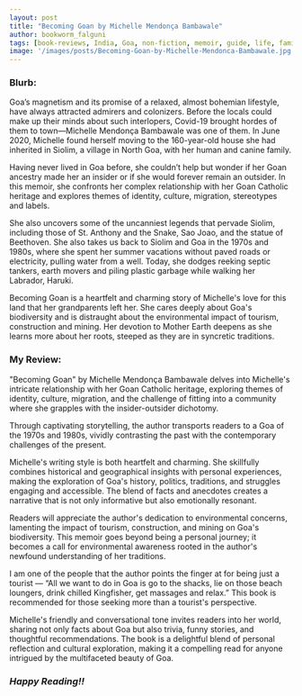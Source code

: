 ```yaml
---
layout: post
title: "Becoming Goan by Michelle Mendonça Bambawale"
author: bookworm_falguni
tags: [book-reviews, India, Goa, non-fiction, memoir, guide, life, family, community, grandparents, nature, animals, food]
image: '/images/posts/Becoming-Goan-by-Michelle-Mendonca-Bambawale.jpg'
---
```


### **Blurb:**
Goa’s magnetism and its promise of a relaxed, almost bohemian lifestyle, have always attracted admirers and colonizers. Before the locals could make up their minds about such interlopers, Covid-19 brought hordes of them to town―Michelle Mendonça Bambawale was one of them. In June 2020, Michelle found herself moving to the 160-year-old house she had inherited in Siolim, a village in North Goa, with her human and canine family.

Having never lived in Goa before, she couldn’t help but wonder if her Goan ancestry made her an insider or if she would forever remain an outsider. In this memoir, she confronts her complex relationship with her Goan Catholic heritage and explores themes of identity, culture, migration, stereotypes and labels.

She also uncovers some of the uncanniest legends that pervade Siolim, including those of St. Anthony and the Snake, Sao Joao, and the statue of Beethoven. She also takes us back to Siolim and Goa in the 1970s and 1980s, where she spent her summer vacations without paved roads or electricity, pulling water from a well. Today, she dodges reeking septic tankers, earth movers and piling plastic garbage while walking her Labrador, Haruki.

Becoming Goan is a heartfelt and charming story of Michelle's love for this land that her grandparents left her. She cares deeply about Goa's biodiversity and is distraught about the environmental impact of tourism, construction and mining. Her devotion to Mother Earth deepens as she learns more about her roots, steeped as they are in syncretic traditions.

### **My Review:**
"Becoming Goan" by Michelle Mendonça Bambawale delves into Michelle's intricate relationship with her Goan Catholic heritage, exploring themes of identity, culture, migration, and the challenge of fitting into a community where she grapples with the insider-outsider dichotomy. 

Through captivating storytelling, the author transports readers to a Goa of the 1970s and 1980s, vividly contrasting the past with the contemporary challenges of the present.

Michelle's writing style is both heartfelt and charming. She skillfully combines historical and geographical insights with personal experiences, making the exploration of Goa's history, politics, traditions, and struggles engaging and accessible. The blend of facts and anecdotes creates a narrative that is not only informative but also emotionally resonant.

Readers will appreciate the author's dedication to environmental concerns, lamenting the impact of tourism, construction, and mining on Goa's biodiversity. This memoir goes beyond being a personal journey; it becomes a call for environmental awareness rooted in the author's newfound understanding of her traditions.

I am one of the people that the author points the finger at for being just a tourist — “All we want to do in Goa is go to the shacks, lie on those beach loungers, drink chilled Kingfisher, get massages and relax.” This book is recommended for those seeking more than a tourist's perspective. 

Michelle's friendly and conversational tone invites readers into her world, sharing not only facts about Goa but also trivia, funny stories, and thoughtful recommendations. The book is a delightful blend of personal reflection and cultural exploration, making it a compelling read for anyone intrigued by the multifaceted beauty of Goa.

### ***Happy Reading!!***
